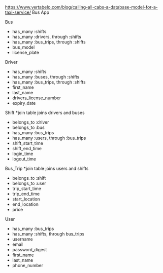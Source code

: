 https://www.vertabelo.com/blog/calling-all-cabs-a-database-model-for-a-taxi-service/
Bus App

Bus
- has_many :shifts
- has_many :drivers, through :shifts
- has_many :bus_trips, through :shifts
- bus_model
- license_plate

Driver
- has_many :shifts
- has_many :buses, through :shifts
- has_many :bus_trips, through :shifts
- first_name
- last_name
- drivers_license_number
- expiry_date

Shift *join table joins drivers and buses
- belongs_to :driver
- belongs_to :bus
- has_many :bus_trips
- has_many :users, through :bus_trips
- shift_start_time
- shift_end_time
- login_time
- logout_time

Bus_Trip *join table joins users and shifts
- belongs_to :shift
- belongs_to :user
- trip_start_time
- trip_end_time
- start_location
- end_location
- price

User
- has_many :bus_trips
- has_many :shifts, through bus_trips
- username
- email
- password_digest
- first_name
- last_name
- phone_number